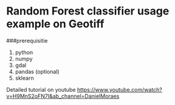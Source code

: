 # Random Forest classifier usage example on Geotiff

###prerequisitie
1. python
2. numpy
3. gdal
4. pandas (optional)
5. sklearn


Detailed tutorial on youtube <https://www.youtube.com/watch?v=H9MnS2oFN7I&ab_channel=DanielMoraes>
